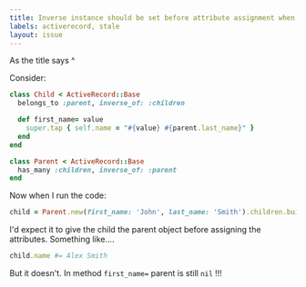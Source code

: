 ```yaml
---
title: Inverse instance should be set before attribute assignment when building through a relationship
labels: activerecord, stale
layout: issue
---
```


As the title says ^

Consider:

``` ruby
class Child < ActiveRecord::Base
  belongs_to :parent, inverse_of: :children

  def first_name= value
    super.tap { self.name = "#{value} #{parent.last_name}" }
  end
end
```

``` ruby
class Parent < ActiveRecord::Base
  has_many :children, inverse_of: :parent
end
```

Now when I run the code:

``` ruby
child = Parent.new(first_name: 'John', last_name: 'Smith').children.build(first_name: 'Alex')
```

I'd expect it to give the child the parent object before assigning the attributes. Something like....

``` ruby
child.name #= Alex Smith
```

But it doesn't. In method `first_name=` parent is still `nil` !!!

